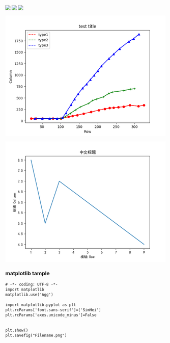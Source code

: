 ![](https://travis-ci.com/JamesHopbourn/matplotlib-with-travis.svg?branch=develop) ![](https://img.shields.io/github/last-commit/JamesHopbourn/matplotlib-with-travis/develop?style=flat-square) ![](https://img.shields.io/github/commit-activity/m/JamesHopbourn/matplotlib-with-travis?logo=green)

![](https://raw.githubusercontent.com/JamesHopbourn/matplotlib-with-travis/master/Demo.png)

![](https://raw.githubusercontent.com/JamesHopbourn/matplotlib-with-travis/master/Chinese.png)

### matplotlib tample
```
# -*- coding: UTF-8 -*-
import matplotlib
matplotlib.use('Agg')

import matplotlib.pyplot as plt
plt.rcParams['font.sans-serif']=['SimHei']
plt.rcParams['axes.unicode_minus']=False


plt.show()
plt.savefig("Filename.png")
```
